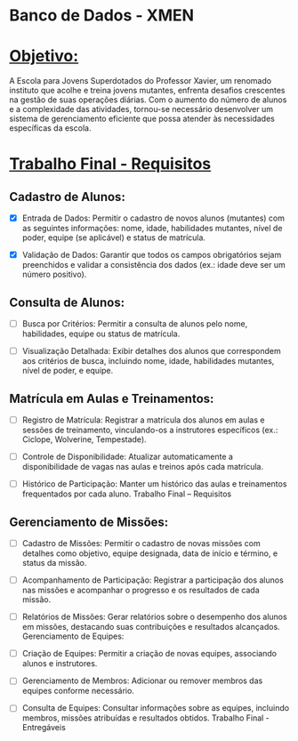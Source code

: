 # Banco de Dados - XMEN

# <ins>Objetivo:<ins>

A Escola para Jovens Superdotados do Professor Xavier, um renomado instituto que acolhe e treina jovens mutantes, enfrenta
desafios crescentes na gestão de suas operações diárias. Com o aumento do número de alunos e a complexidade das atividades,
tornou-se necessário desenvolver um sistema de gerenciamento eficiente que possa atender às necessidades específicas da escola.


# <ins>Trabalho Final - Requisitos<ins>

## Cadastro de Alunos:
- [X] Entrada de Dados: Permitir o cadastro de novos alunos (mutantes) com as seguintes informações: nome, idade, habilidades
mutantes, nível de poder, equipe (se aplicável) e status de matrícula.
- [X] Validação de Dados: Garantir que todos os campos obrigatórios sejam preenchidos e validar a consistência dos dados (ex.: idade
deve ser um número positivo).


## Consulta de Alunos:
- [ ] Busca por Critérios: Permitir a consulta de alunos pelo nome, habilidades, equipe ou status de matrícula.
- [ ] Visualização Detalhada: Exibir detalhes dos alunos que correspondem aos critérios de busca, incluindo nome, idade, habilidades
mutantes, nível de poder, e equipe.


## Matrícula em Aulas e Treinamentos:
- [ ] Registro de Matrícula: Registrar a matrícula dos alunos em aulas e sessões de treinamento, vinculando-os a instrutores específicos
(ex.: Ciclope, Wolverine, Tempestade).
- [ ] Controle de Disponibilidade: Atualizar automaticamente a disponibilidade de vagas nas aulas e treinos após cada matrícula.
- [ ] Histórico de Participação: Manter um histórico das aulas e treinamentos frequentados por cada aluno.
Trabalho Final – Requisitos


## Gerenciamento de Missões:
- [ ] Cadastro de Missões: Permitir o cadastro de novas missões com detalhes como objetivo, equipe designada, data de início e término,
e status da missão.
- [ ] Acompanhamento de Participação: Registrar a participação dos alunos nas missões e acompanhar o progresso e os resultados de
cada missão.
- [ ] Relatórios de Missões: Gerar relatórios sobre o desempenho dos alunos em missões, destacando suas contribuições e resultados
alcançados.
Gerenciamento de Equipes:
- [ ] Criação de Equipes: Permitir a criação de novas equipes, associando alunos e instrutores.
- [ ] Gerenciamento de Membros: Adicionar ou remover membros das equipes conforme necessário.
- [ ] Consulta de Equipes: Consultar informações sobre as equipes, incluindo membros, missões atribuídas e resultados obtidos.
Trabalho Final - Entregáveis

